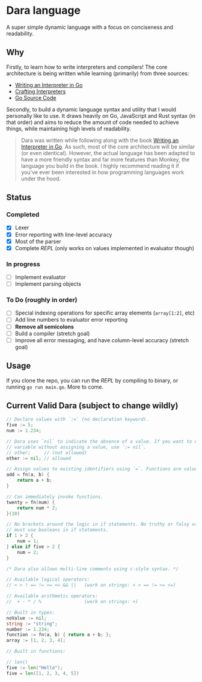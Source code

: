 # Dara language

A super simple dynamic language with a focus on conciseness and readability.

## Why

Firstly, to learn how to write interpreters and compilers! The core architecture
is being written while learning (primarily) from three sources:

- [Writing an Interpreter in Go](https://interpreterbook.com/)
- [Crafting Interpreters](https://craftinginterpreters.com/)
- [Go Source Code](https://github.com/golang/go/tree/master/src/go)

Secondly, to build a dynamic language syntax and utility that I would personally
like to use. It draws heavily on Go, JavaScript and Rust syntax (in that order)
and aims to reduce the amount of code needed to achieve things, while
maintaining high levels of readability.

> Dara was written while following along with the book
> [Writing an Interpreter in Go](https://interpreterbook.com/). As such, most of
> the core architecture will be similar (or even identical). However, the actual
> language has been adapted to have a more friendly syntax and far more features
> than Monkey, the language you build in the book. I highly recommend reading it
> if you've ever been interested in how programming languages work under the
> hood.

## Status

### Completed

- [x] Lexer
- [x] Error reporting with line-level accuracy
- [x] Most of the parser
- [x] Complete _REPL_ (only works on values implemented in evaluator though)

### In progress

- [ ] Implement evaluator
- [ ] Implement parsing objects

### To Do (roughly in order)

- [ ] Special indexing operations for specific array elements (`array[1:2]`, etc)
- [ ] Add line numbers to evaluator error reporting
- [ ] **Remove all semicolons**
- [ ] Build a compiler (stretch goal)
- [ ] Improve all error messaging, and have column-level accuracy (stretch goal)

## Usage

If you clone the repo, you can run the _REPL_ by compiling to binary, or running
`go run main.go`. More to come.

## Current Valid Dara (subject to change wildly)

```go
// Declare values with `:=` (no declaration keyword).
five := 5;
num := 1.234;

// Dara uses `nil` to indicate the absence of a value. If you want to declare a
// variable without assigning a value, use `:= nil`.
// other;     // (not allowed)
other := nil; // allowed

// Assign values to existing identifiers using `=`. Functions are values.
add = fn(a, b) {
    return a + b;
}

// Can immediately invoke functions.
twenty = fn(num) {
    return num * 2;
}(10)

// No brackets around the logic in if statements. No truthy or falsy values,
// must use booleans in if statements.
if 1 > 2 {
    num = 1;
} else if five > 2 {
    num = 2;
}

/* Dara also allows multi-line comments using c-style syntax. */

// Available logical operators:
// < > ! == != >= <= && ||   (work on strings: < > == != >= <=)

// Available arithmetic operators:
//  + - * / %                (work on strings: +)

// Built in types:
noValue := nil;
string := "string";
number := 1.234;
function := fn(a, b) { return a + b; };
array := [1, 2, 3, 4];

// Built in functions:

// len()
five := len("Hello");
five = len([1, 2, 3, 4, 5])
```
